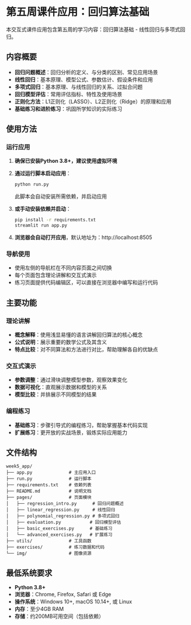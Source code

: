 # 第五周课件应用：回归算法基础

本交互式课件应用包含第五周的学习内容：回归算法基础 - 线性回归与多项式回归。

## 内容概要

- **回归问题概述**：回归分析的定义、与分类的区别、常见应用场景
- **线性回归**：基本原理、模型公式、参数估计、假设条件和应用
- **多项式回归**：基本原理、与线性回归的关系、过拟合问题
- **回归模型评估**：常用评估指标、特性及使用场景
- **正则化方法**：L1正则化（LASSO）、L2正则化（Ridge）的原理和应用
- **基础练习和进阶练习**：巩固所学知识的实际练习

## 使用方法

### 运行应用

1. **确保已安装Python 3.8+，建议使用虚拟环境**

2. **通过运行脚本启动应用**：
   ```bash
   python run.py
   ```
   此脚本会自动安装所需依赖，并启动应用

3. **或手动安装依赖并启动**：
   ```bash
   pip install -r requirements.txt
   streamlit run app.py
   ```

4. **浏览器会自动打开应用**，默认地址为：http://localhost:8505

### 导航使用

- 使用左侧的导航栏在不同内容页面之间切换
- 每个页面包含理论讲解和交互式演示
- 练习页面提供代码编辑区，可以直接在浏览器中编写和运行代码

## 主要功能

### 理论讲解

- **概念解释**：使用浅显易懂的语言讲解回归算法的核心概念
- **公式说明**：展示重要的数学公式及其含义
- **特点比较**：对不同算法和方法进行对比，帮助理解各自的优缺点

### 交互式演示

- **参数调整**：通过滑块调整模型参数，观察效果变化
- **数据可视化**：直观展示数据和模型的关系
- **模型比较**：并排展示不同模型的结果

### 编程练习

- **基础练习**：步骤引导式的编程练习，帮助掌握基本代码实现
- **扩展练习**：更开放的实战场景，锻炼实际应用能力

## 文件结构

```
week5_app/
├── app.py              # 主应用入口
├── run.py              # 运行脚本
├── requirements.txt    # 依赖列表
├── README.md           # 说明文档
├── pages/              # 页面模块
│   ├── regression_intro.py      # 回归问题概述
│   ├── linear_regression.py     # 线性回归
│   ├── polynomial_regression.py # 多项式回归
│   ├── evaluation.py           # 回归模型评估
│   ├── basic_exercises.py      # 基础练习
│   └── advanced_exercises.py   # 扩展练习
├── utils/              # 工具函数
├── exercises/          # 练习数据和代码
└── img/                # 图像资源
```

## 最低系统要求

- **Python 3.8+**
- **浏览器**：Chrome, Firefox, Safari 或 Edge
- **操作系统**：Windows 10+, macOS 10.14+, 或 Linux
- **内存**：至少4GB RAM
- **存储**：约200MB可用空间（包括依赖） 